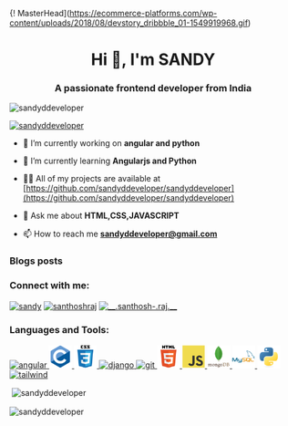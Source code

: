 {! MasterHead](https://ecommerce-platforms.com/wp-content/uploads/2018/08/devstory_dribbble_01-1549919968.gif)
<h1 align="center">Hi 👋, I'm SANDY</h1>
<h3 align="center">A passionate frontend developer from India</h3>
<img align="right" widht="400" scr="https://www.google.com/url?sa=i&url=https%3A%2F%2Fmedium.com%2F%40oninross%2Fdo-full-stack-developers-exist-or-are-they-just-wishful-thinking-2b7f5863af63&psig=AOvVaw1xZYmRsYW-L-2Bgg29h1eF&ust=1714501288919000&source=images&cd=vfe&opi=89978449&ved=0CBEQjRxqFwoTCPik_5eF6IUDFQAAAAAdAAAAABAE">

<p align="left"> <img src="https://komarev.com/ghpvc/?username=sandyddeveloper&label=Profile%20views&color=0e75b6&style=flat" alt="sandyddeveloper" /> </p>

<p align="left"> <a href="https://github.com/ryo-ma/github-profile-trophy"><img src="https://github-profile-trophy.vercel.app/?username=sandyddeveloper" alt="sandyddeveloper" /></a> </p>

- 🔭 I’m currently working on **angular and python**

- 🌱 I’m currently learning **Angularjs and Python**

- 👨‍💻 All of my projects are available at [https://github.com/sandyddeveloper/sandyddeveloper](https://github.com/sandyddeveloper/sandyddeveloper)

- 💬 Ask me about **HTML,CSS,JAVASCRIPT**

- 📫 How to reach me **sandyddeveloper@gmail.com**

### Blogs posts
<!-- BLOG-POST-LIST:START -->
<!-- BLOG-POST-LIST:END -->

<h3 align="left">Connect with me:</h3>
<p align="left">
<a href="https://dev.to/sandy" target="blank"><img align="center" src="https://raw.githubusercontent.com/rahuldkjain/github-profile-readme-generator/master/src/images/icons/Social/devto.svg" alt="sandy" height="30" width="40" /></a>
<a href="https://twitter.com/santhoshraj" target="blank"><img align="center" src="https://raw.githubusercontent.com/rahuldkjain/github-profile-readme-generator/master/src/images/icons/Social/twitter.svg" alt="santhoshraj" height="30" width="40" /></a>
<a href="https://instagram.com/__.santhosh-.raj.__" target="blank"><img align="center" src="https://raw.githubusercontent.com/rahuldkjain/github-profile-readme-generator/master/src/images/icons/Social/instagram.svg" alt="__.santhosh-.raj.__" height="30" width="40" /></a>
</p>

<h3 align="left">Languages and Tools:</h3>
<p align="left"> <a href="https://angular.io" target="_blank" rel="noreferrer"> <img src="https://angular.io/assets/images/logos/angular/angular.svg" alt="angular" width="40" height="40"/> </a> <a href="https://www.cprogramming.com/" target="_blank" rel="noreferrer"> <img src="https://raw.githubusercontent.com/devicons/devicon/master/icons/c/c-original.svg" alt="c" width="40" height="40"/> </a> <a href="https://www.w3schools.com/css/" target="_blank" rel="noreferrer"> <img src="https://raw.githubusercontent.com/devicons/devicon/master/icons/css3/css3-original-wordmark.svg" alt="css3" width="40" height="40"/> </a> <a href="https://www.djangoproject.com/" target="_blank" rel="noreferrer"> <img src="https://cdn.worldvectorlogo.com/logos/django.svg" alt="django" width="40" height="40"/> </a> <a href="https://git-scm.com/" target="_blank" rel="noreferrer"> <img src="https://www.vectorlogo.zone/logos/git-scm/git-scm-icon.svg" alt="git" width="40" height="40"/> </a> <a href="https://www.w3.org/html/" target="_blank" rel="noreferrer"> <img src="https://raw.githubusercontent.com/devicons/devicon/master/icons/html5/html5-original-wordmark.svg" alt="html5" width="40" height="40"/> </a> <a href="https://developer.mozilla.org/en-US/docs/Web/JavaScript" target="_blank" rel="noreferrer"> <img src="https://raw.githubusercontent.com/devicons/devicon/master/icons/javascript/javascript-original.svg" alt="javascript" width="40" height="40"/> </a> <a href="https://www.mongodb.com/" target="_blank" rel="noreferrer"> <img src="https://raw.githubusercontent.com/devicons/devicon/master/icons/mongodb/mongodb-original-wordmark.svg" alt="mongodb" width="40" height="40"/> </a> <a href="https://www.mysql.com/" target="_blank" rel="noreferrer"> <img src="https://raw.githubusercontent.com/devicons/devicon/master/icons/mysql/mysql-original-wordmark.svg" alt="mysql" width="40" height="40"/> </a> <a href="https://www.python.org" target="_blank" rel="noreferrer"> <img src="https://raw.githubusercontent.com/devicons/devicon/master/icons/python/python-original.svg" alt="python" width="40" height="40"/> </a> <a href="https://tailwindcss.com/" target="_blank" rel="noreferrer"> <img src="https://www.vectorlogo.zone/logos/tailwindcss/tailwindcss-icon.svg" alt="tailwind" width="40" height="40"/> </a> </p>

<p>&nbsp;<img align="center" src="https://github-readme-stats.vercel.app/api?username=sandyddeveloper&show_icons=true&locale=en" alt="sandyddeveloper" /></p>

<p><img align="center" src="https://github-readme-streak-stats.herokuapp.com/?user=sandyddeveloper&" alt="sandyddeveloper" /></p>
